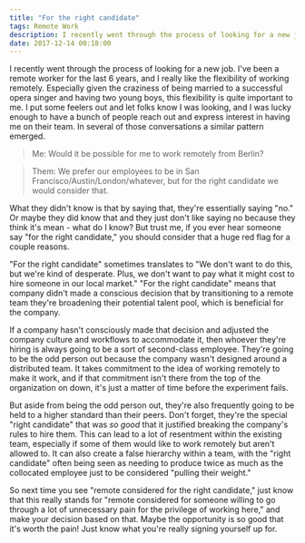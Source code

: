 ```yaml
---
title: "For the right candidate" 
tags: Remote Work 
description: I recently went through the process of looking for a new job. I've been a remote worker for the last 6 years, and I really like the flexibility of working remotely. 
date: 2017-12-14 00:18:00
---
```


I recently went through the process of looking for a new job. I've been a remote
worker for the last 6 years, and I really like the flexibility of working
remotely. Especially given the craziness of being married to a successful opera
singer and having two young boys, this flexibility is quite important to me. I
put some feelers out and let folks know I was looking, and I was lucky enough to
have a bunch of people reach out and express interest in having me on their
team. In several of those conversations a similar pattern emerged.

> Me: Would it be possible for me to work remotely from Berlin?

> Them: We prefer our employees to be in San Francisco/Austin/London/whatever,
> but for the right candidate we would consider that.

What they didn't know is that by saying that, they're essentially saying "no."
Or maybe they did know that and they just don't like saying no because they
think it's mean - what do I know? But trust me, if you ever hear someone say
"for the right candidate," you should consider that a huge red flag for a couple
reasons.

"For the right candidate" sometimes translates to "We don't want to do this,
but we're kind of desperate. Plus, we don't want to pay what it might cost to
hire someone in our local market." "For the right candidate" means that company
didn't made a conscious decision that by transitioning to a remote team they're
broadening their potential talent pool, which is beneficial for the company.

If a company hasn't consciously made that decision and adjusted the company
culture and workflows to accommodate it, then whoever they're hiring is always
going to be a sort of second-class employee. They're going to be the odd person
out because the company wasn't designed around a distributed team. It takes
commitment to the idea of working remotely to make it work, and if that
commitment isn't there from the top of the organization on down, it's just a
matter of time before the experiment fails.

But aside from being the odd person out, they're also frequently going to be
held to a higher standard than their peers. Don't forget, they're the special
"right candidate" that was _so good_ that it justified breaking the company's
rules to hire them. This can lead to a lot of resentment within the existing
team, especially if some of them would like to work remotely but aren't allowed
to. It can also create a false hierarchy within a team, with the "right
candidate" often being seen as needing to produce twice as much as the
collocated employee just to be considered "pulling their weight."

So next time you see "remote considered for the right candidate," just know
that this really stands for "remote considered for someone willing to go through
a lot of unnecessary pain for the privilege of working here," and make your
decision based on that. Maybe the opportunity is so good that it's worth the
pain! Just know what you're really signing yourself up for.

